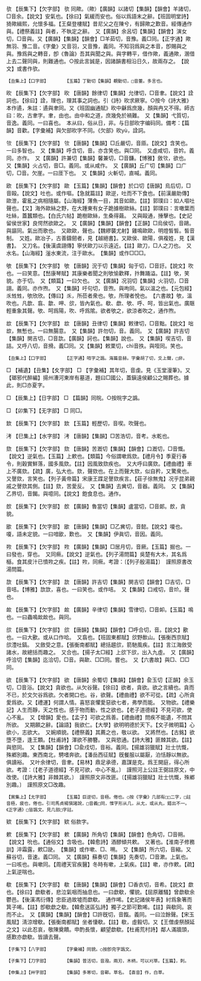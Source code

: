 <!-- { "loadSidebar": true } -->
欤	【辰集下】【欠字部】	欤	同歟。（歟）【廣韻】以諸切【集韻】【韻會】羊諸切，□音余。【說文】安氣也。【徐曰】氣緩而安也。俗以爲語末之辭。【班固明堂詩】猗歟緝熙，允懷多福。【王粲登樓賦】昔尼父之在陳兮，有歸歟之歎音。經傳通作與。【禮祭義註】與者，不執定之辭。　又【廣韻】余呂切【集韻】【韻會】演女切，□音與。又【廣韻】【集韻】【韻會】□羊茹切，音豫。義□同。【正字通】歟無羽、豫二音。《字彙》又音羽，又音豫，義同。不知羽爲與之本音，卽賜與之與。豫爲與之轉音，卽《魯論》吾其與聞之與。與字轉平，借作歟，義通歟，溷借上去二聲同與，則難通也。○按此言誠是，因諸韻書相沿日久，故兩存之。　【說文】或書作欤。

	【丑集上】【口字部】		【玉篇】丁動切【集韻】覩動切，□音董。多言也。

欥	【辰集下】【欠字部】	欥	【唐韻】餘律切【集韻】允律切，□音聿。【說文】詮詞也。【徐曰】詮，理也，理其事之詞也。引《詩》欥求厥寧。○按今《詩大雅》本作遹，朱註：遹與聿同。又《班固幽通賦》欥中龢爲庶幾，顏與冉又不得。師古曰：欥，古聿字。聿，由也。由中和之道，庶幾免於禍難。　又【集韻】弋質切，音逸。義同。一曰喜也。　本从曰，俗从日，非。与日部欥字编码同。備考：【篇韻】音歡。【字彙補】與欠部欥字不同。《欠部》欥yù，詮詞。

欦	【辰集下】【欠字部】	欦	【唐韻】【集韻】□丘嚴切，音厱。【說文】含笑也。一曰多智也。　又【集韻】呼含切，音。亦含笑也。與□同。　又虛咸切，音妗。義同。亦作。　又【廣韻】許兼切【集韻】馨兼切，□音馦。【博雅】斂欦，欲也。　又【集韻】火占切，音□。義同。或从咸作。　又【廣韻】丘广切【集韻】口广切，□音。欠崖。一曰厓下也。　又【集韻】火斬切，直喊。義同。

欧	【辰集下】【欠字部】	歐	【玉篇】【集韻】【韻會】於口切【唐韻】烏后切，□音毆。【說文】吐也。或作嘔。【急就篇註】歐逆，吐而不下食也。【前漢嚴助傳】歐泄，霍亂之病相隨屬。【山海經】薄魚一目，其音如歐。【註】郭璞曰：如人嘔吐聲也。【又】海外歐絲之野，在大踵東有女子跪據樹歐絲。【註】郭璞曰：言噉葉而吐絲，蓋蠶類也。【白氏六帖】跪樹歐絲，生桑得繭。　又與毆通，捶擊也。【史記留侯世家】良愕然欲歐之。　又【廣韻】【集韻】【韻會】【正韻】□烏侯切，音鷗。與謳同。氣出而歌也。　又歐歐，聲也。【魏繆襲尤射】雞鳴歐歐，明燈皙皙。皙音制。　又姓。歐冶子，古善鑄劒者，見【越絕書】。又歐侯、歐陽，俱複姓，見【漢書】。　又刀名。【後漢虞詡傳】寧伏歐刀以示遠近。【註】歐刀，□人之刀也。　又水名。【山海經】滏水東流，注于歐水。　【集韻】或作□□□。

欨	【辰集下】【欠字部】	欨	【唐韻】況于切【集韻】匈于切，□音訏。【說文】吹也。一曰笑意。【嵆康琴賦】其康樂者聞之則欨愉歡釋，抃舞踊溢。【註】欨，笑貌。亦于切。　又【類篇】一曰欠也。　又【廣韻】况羽切【集韻】火羽切，□音詡。義同。亦作喣。　又【集韻】吁句切，音喣。與呴同。氣以溫之也。【元包經】乑甡甡，欨欣欣。【傳曰】乑，所莅者衆也。欨，所理者悅也。　【六書故】欨，溫吹也。凡歆、翕、歙、呷、欱，皆內氣也。欷、歔、欨、呼、呵，皆出氣也。廣陿輕重象其聲。欨、呵爲陽，吹、呼爲隂。欲者欨之，欲涼者吹之，通作煦。

欪	【辰集下】【欠字部】	欪	【唐韻】丑律切【集韻】敕律切，□音黜。【說文】咄欪，無慙也。一曰無腸意。　又【集韻】許勿切，音。義同。　又【廣韻】許吉切【集韻】閴吉切，□音欯。【廣韻】訶也。【集韻】說也。　又【集韻】喫吉切，音詰。又呼八切，音搰。義□同。又【集韻】敕栗切，chì音抶。與咥同。笑也。

	【丑集上】【口字部】		【正字通】咟字之譌。海篇音赫。字彙胡了切，爻上聲，□非。

□	【補遺】【丑集】【夊字部】	□	【字彙補】其年切，音虔。見《玉堂漫筆》。又【瑯邪代醉編】揚州漕河東岸有墓道，題曰□國公，蓋鎭遠侯顧公之賜葬也。據此，則□亦夏字。

□	【辰集上】【日字部】	□	【篇韻】同晥。○按晥字之譌。

□	【卯集下】【无字部】	□	同□。

欫	【辰集下】【欠字部】	欫	【玉篇】輕歷切，音喫。吹聲也。

洘	【巳集上】【水字部】	洘	【唐韻】【集韻】□苦浩切，音考。水乾也。

欬	【辰集下】【欠字部】	欬	【唐韻】苦漑切【集韻】【韻會】口漑切，□音慨。【說文】逆氣也。【玉篇】上欶也。【類篇】今俗謂嗽爲欬。【禮月令】季夏行春令，則穀實鮮落，國多風欬。【註】因風致欬疾也。　又大呼曰廣欬。【禮曲禮】車上不廣欬。【疏】廣，弘大也。欬，聲欬也。在上而聲大欬，似自矜，又驚衆也。　又謦欬，言笑也。【列子黃帝篇】宋康王蹀足謦欬疾言。【莊子徐無鬼】况乎昆弟親戚之謦欬其側。【註】欬，苦愛反。　又【集韻】去兾切，音器。義同。　又【集韻】乙界切，音餲。與噫同。【說文】飽食息也。通作。

欴	【辰集下】【欠字部】	欴	【廣韻】魯當切【集韻】盧當切，□音郞。欴，貪貌。

欭	【辰集下】【欠字部】	欭	【唐韻】【集韻】□乙兾切，音懿。【說文】嗄也。嗄，語未定貌。一曰喑欭，歎也。　又【集韻】伊眞切，音因。義同。

欮	【辰集下】【欠字部】	欮	【廣韻】【集韻】□居月切，音厥。【玉篇】掘也。一曰發也，穿也。　又同瘚。【說文】逆氣也。【列子湯問篇】吳楚有大木，其名爲櫾。食其皮汁已憤欮之疾。【註】欮，同瘚。考證：〔【列子殷湯篇】〕　謹照原書改湯問篇。 

欯	【辰集下】【欠字部】	欯	【唐韻】許吉切【集韻】閴吉切【韻會】□吉切，□音咭。【博雅】欯欯，喜也。一曰笑也。或作咭。　又【集韻】口戒切，音炌。聲也。

欰	【辰集下】【欠字部】	欰	【廣韻】辛律切【集韻】雪律切，□音卹。【玉篇】鳴也。一曰蟲鳴欰欰也。與同。

欱	【辰集下】【欠字部】	欱	【唐韻】【集韻】【韻會】□呼合切，音。【說文】歠也。一曰大歠。或从口作哈。　又翕也。【班固東都賦】欱野歕山。【張衡西京賦】欱澧吐鎬。　又斂受之意。【張衡南都賦】總括趨欱，箭馳風疾。【註】言江海斂受諸水，故總括而趣之。　又合也。【揚子太□經】上欱下欱，出入九虛。　又【廣韻】呼洽切【集韻】迄洽切，□音。與歃、□□同。嘗也。　又【六書故】與□、□□同。

欲	【辰集下】【欠字部】	欲	【唐韻】余蜀切【集韻】【韻會】兪玉切【正韻】余玉切，□音浴。【說文】貪欲也。从欠谷聲。【徐曰】欲者，貪欲。欲之言續也。貪而不已，於文欠谷爲欲。欠者開口也。谷，欲聲。【禮曲禮】欲不可從。【疏】心所貪愛爲欲。又【禮運】何謂人情。喜怒哀懼愛惡欲七者，弗學而能。　又物欲。【禮樂記】人生而靜，天之性也。感于物而動，性之欲也。【老子道德經】不見可欲，使心不亂。　又【增韻】愛也。【孟子】可欲之爲善。【禮曲禮】問疾不能遺，不問其所欲。　又期願之辭。【論語】我欲仁。【大學】欲明明德於天下。【文子微明篇】心欲小，志欲大。　又婉順貌。【禮祭義】其薦之也，敬以欲。　又將然也。【古銘】欲墮不墮，逢王顆。【杜甫詩】渾欲不勝簪。　又與慾通。【詩大雅】匪棘其欲。【註】與慾同。　又【集韻】【韻會】□兪戍切，音裕。義同。【揚雄羽獵賦】壯士忼慨，殊鄕別趣。東西南北，騁嗜奔欲。【潘岳西征賦】旣餐服以屬厭，泊恬靜以無欲。俱讀裕。　又叶余律切，音聿。【易林】鼎足承德，嘉謀是克。爲王開庭，得心所欲。考證：〔【老子道德經】不見可欲，中心不亂。〕　謹照河上公註王弼註原文，中改使。〔【詩大雅】非棘其欲。〕　謹照原文非改匪。〔【揚雄羽獵賦】壯士忼慨，殊鄕別趣。〕　謹照原文□改趣。 

	【寅集上】【尢字部】		【玉篇】巨逆切，音極。倦也。○按《字彙》几部有□□二字，□註音極，疲也，倦也。引司馬貞楊愼諸說，□音義□同，惟字形从几，从尢，或从丸，錯出不一。《正字通》□皆譌文。見几部□字註。

欵	【辰集下】【欠字部】	欵	俗款字。

欶	【辰集下】【欠字部】	欶	【廣韻】所角切【集韻】【韻會】色角切，□音朔。【說文】吮也。【通俗文】含吸也。【韓愈詩】酒醪傾共欶。　又著也。【淮南子修務訓】淬霜露，欶□趹。　【集韻】或作嗽、□、嗍。　又【集韻】所六切，音縮。又蘇谷切，音速。義□同。　又【廣韻】蘇奏切【集韻】先奏切，□音漱。上氣也。一曰咳也。與嗽同。【周禮天官疾醫】冬時有嗽，上氣疾。【註】嗽，亦作欶。【疏】上氣逆喘也。

欷	【辰集下】【欠字部】	欷	【唐韻】【集韻】【韻會】□香衣切，音希。【說文】歔也。【徐曰】歔欷者，悲泣氣咽而抽息也。一曰歔欷，懼貌。【屈原離騷】曾歔欷余鬱邑。【後漢馮衍傳】忠臣過故墟而歔欷。　通作唏。【史記諸侯年表】紂爲象箸而箕子唏。【註】卽欷歔之欷。【韓愈送區弘詩】獨子之節可歎唏。【註】與欷同。哀而不止。　又【廣韻】【集韻】【韻會】□許旣切，音餼。義同。一曰泣餘聲。【宋玉風賦】淸涼增欷。【張衡南都賦】坐者悽欷。【註】欷，虛毅切。又【王僧虔祭顏延之文】以此忍哀，敬陳奠饋。申酌長懷，顧望歔欷。【杜甫荒村詩】鄰人滿牆頭，感歎亦歔欷。皆讀去聲。

	【子集下】【八字部】		【字彙補】同貌。○按卽皃字譌文。

	【子集下】【刀字部】		【集韻】普活切，音潑。兩刃，木柄，可以刈草。【玉篇】，刺。

	【申集上】【艸字部】		【集韻】多寒切，音鄲。草名。　【直音】作，白草。

